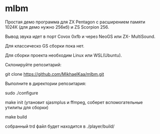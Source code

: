 # mlbm
Простая демо программа для ZX Pentagon с расширением памяти 1024К (для демо нужно 256кб) и ZS Scorpion 256.

Вывод звука идет в порт Covox 0xfb и через NeoGS или ZX- MultiSound.

Для классическо GS сборки пока нет.

Для сборки проекта необходим Linux или WSL(Ubuntu).



Склонируйте репозитарий:

git clone https://github.com/MikhaelKaa/mlbm.git

Выполните в директории репозитария:

sudo ./configure

make init (утановит sjasmplus и ffmpeg, соберет вспомогательные утилиты для сборки)

make build

собранный trd файл будет находится в ./player/build/